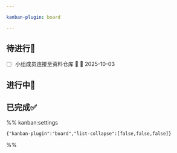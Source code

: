 ```yaml
---

kanban-plugin: board

---
```


## 待进行📌

- [ ] 小组成员连接至资料仓库 🔺 📅 2025-10-03


## 进行中🔄



## 已完成✅





%% kanban:settings
```
{"kanban-plugin":"board","list-collapse":[false,false,false]}
```
%%